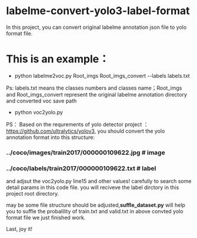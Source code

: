 # labelme-convert-yolo3-label-format
In this project, you can convert original labelme annotation json file to yolo format file.


# This is an example：

- python labelme2voc.py Root_imgs Root_imgs_convert --labels labels.txt

Ps: labels.txt means the classes numbers and classes name；Root_imgs and Root_imgs_convert represent the original labelme annotation directory and converted voc save path

- python voc2yolo.py

PS： Based on the requrements of yolo detector project ：https://github.com/ultralytics/yolov3, you should convert the yolo annotation format into this structure:

### ../coco/images/train2017/000000109622.jpg  # image
### ../coco/labels/train2017/000000109622.txt  # label
and adjsut the voc2yolo.py line15 and other values! carefully to search some detail params in this code file. you will reciveve the label dirctory in this project root directory.

may be some file structure should be adjusted,**suffle_dataset.py** will help you to suffle the probalility of train.txt and valid.txt in above convted yolo format file we just finished work.

Last, joy it!
